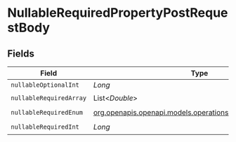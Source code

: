# NullableRequiredPropertyPostRequestBody


## Fields

| Field                                                                                                          | Type                                                                                                           | Required                                                                                                       | Description                                                                                                    |
| -------------------------------------------------------------------------------------------------------------- | -------------------------------------------------------------------------------------------------------------- | -------------------------------------------------------------------------------------------------------------- | -------------------------------------------------------------------------------------------------------------- |
| `nullableOptionalInt`                                                                                          | *Long*                                                                                                         | :heavy_minus_sign:                                                                                             | N/A                                                                                                            |
| `nullableRequiredArray`                                                                                        | List<*Double*>                                                                                                 | :heavy_check_mark:                                                                                             | N/A                                                                                                            |
| `nullableRequiredEnum`                                                                                         | [org.openapis.openapi.models.operations.NullableRequiredEnum](../../models/operations/NullableRequiredEnum.md) | :heavy_check_mark:                                                                                             | N/A                                                                                                            |
| `nullableRequiredInt`                                                                                          | *Long*                                                                                                         | :heavy_check_mark:                                                                                             | N/A                                                                                                            |
